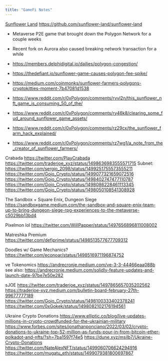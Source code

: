 ```yaml
---
title: "GameFi Notes"
---
```


[Sunflower Land](https://www.sunflower-land.com/)
https://github.com/sunflower-land/sunflower-land
* Metaverse P2E game that brought down the Polygon Network for a couple weeks
* Recent fork on Aurora also caused breaking network transaction for a while

* https://members.delphidigital.io/dailies/polygon-congestion/
* https://thedefiant.io/sunflower-game-causes-polygon-fee-spike/
* https://medium.com/coinmonks/sunflower-farmers-polygons-cryptokitties-moment-7b47081d1538
* https://www.reddit.com/r/0xPolygon/comments/rvvl2n/this_sunflower_nft_game_is_consuming_50_of_the/
* https://www.reddit.com/r/0xPolygon/comments/ry46k8/clearing_some_fud_around_sunflower_game_assets/
* https://www.reddit.com/r/0xPolygon/comments/rz29cx/the_sunflower_farm_hack_explained/
* https://www.reddit.com/r/0xPolygon/comments/rz7wg1/a_note_from_the_creator_of_sunflower_farmers/

Crabada
https://twitter.com/PlayCrabada
https://twitter.com/traderjoe_xyz/status/1498636983555571715
Subnet: https://twitter.com/sergio_2098/status/1499251755573555211
https://twitter.com/Gojo_Crypto/status/1499077321659072516
https://twitter.com/Gojo_Crypto/status/1498402747477110787
https://twitter.com/Gojo_Crypto/status/1498086228461113345
https://twitter.com/Gojo_Crypto/status/1498050108541308928


The Sandbox + Square Enix, Dungeon Siege
https://sandboxgame.medium.com/the-sandbox-and-square-enix-team-up-to-bring-dungeon-siege-rpg-experiences-to-the-metaverse-c5029bb13bd4

Pixelmon lol
https://twitter.com/WillPapper/status/1497656896811008002

Matreshka Premium
https://twitter.com/defiprime/status/1498513577677709312

Doodles w/ Game Mechanics?
https://twitter.com/econoar/status/1498516971196874752


ve Tokenomics
https://andrecronje.medium.com/ve-3-3-44466eaa088b
see also: https://andrecronje.medium.com/solidly-feature-updates-and-launch-date-97be7e50e282

sJOE
https://twitter.com/traderjoe_xyz/status/1497865657035202562
https://traderjoe-xyz.medium.com/bulletin-board-february-27th-99677777189
https://twitter.com/Gojo_Crypto/status/1498100333402378241
https://twitter.com/0xGokek/status/1498082102176194561

Ukraine Crypto Donations
https://www.elliptic.co/blog/live-updates-millions-in-crypto-crowdfunded-for-the-ukrainian-military
https://www.forbes.com/sites/jonathanponciano/2022/03/02/crypto-donations-to-ukraine-top-52-million-as-funds-pour-in-from-bitcoin-ether-polkadot-and-nfts/?sh=7ba1597f74e5
https://dune.xyz/msilb7/Ukraine-Crypto-Donations
https://twitter.com/NateAlexNFT/status/1499060706624294916
https://twitter.com/mugatu_eth/status/1499079381800697867